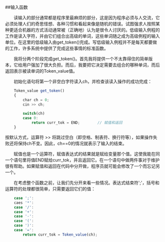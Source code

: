##输入函数

&emsp;&emsp;读输入的部分通常都是程序里最麻烦的部分，这是因为程序必须与人交流，它必须处理人们的奇思怪想、各种习惯和看起来像是随机的错误。试图强求人按照某种更适合机器的方式活动通常被（正确地）认为是很令人讨厌的。低级输入例程的工作是读入字符，并由它们组合出高级的单词，这些单词随之成为高级例程的输入单位。在这里的低级输入由get_token()完成。写低级输入例程并不是每天都要做的工作，许多系统中提供了完成这些事情的标准函数。

&emsp;&emsp;我将分两个阶段完成get_token()。首先我将提供一个不太靠得住的简单版本，它给用户强加了很大负担。而后，我要把它决定需要去组合的哪种单词，而后返回表示被读单词的Token_value值。

&emsp;&emsp;初始化语句将第一个非空白字符读入ch，并检查该读入操作的成功完成：

```javascript
    Token_value get_token()
    {
        char ch = 0;
        cin >> ch;
        
        switch(ch)
        case 0:
            return curr_tok = END;        // 赋值和返回
    }
```

按默认方式，运算符 >> 将跳过空白（即空格、制表符、换行符等），如果操作失败还将保持ch不变。因此，ch==0的情况就表示了输入的结束。

&emsp;&emsp;赋值也是一个运算符，赋值表达式的结果就是赋给变量那个值。这使我能在同一个语句里将值END赋给curr_tok，并且返回它。在一个语句中做两件事对于维护很有帮助。如果赋值和返回在代码中分开做，程序员就可能会修改了一个而忘记另一个。

&emsp;&emsp;在考虑整个函数之前，让我们先分开来看一些情况。表达式结束符';'，括号和运算符的处理都很简单，只需要返回它们的值：

```javascript
    case ';':
    caes '*':
    case '/':
    case '+':
    case '-':
    case '(':
    case ')':
    case '=':
        return curr_tok = Token_value(ch);
```